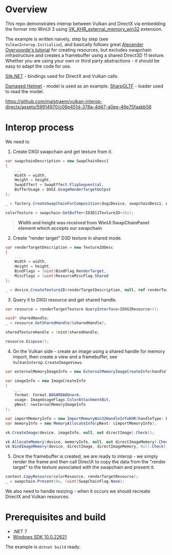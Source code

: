 # Overview

This repo demonstrates interop between Vulkan and DirectX via embedding the former into WinUI 3 using [VK_KHR_external_memory_win32](https://registry.khronos.org/vulkan/specs/1.3-extensions/man/html/VK_KHR_external_memory_win32.html) extension. 

The example is written naively, step by step (see `VulkanInterop.Initialize`), and basically follows great [Alexander Overvoorde's tutorial](https://vulkan-tutorial.com) for creating resources, but excludes swapchain infrastructure and creates a framebuffer using a shared Direct3D 11 texture. Whether you are using your own or third party abstractions - it should be easy to adapt the code for use.

[Silk.NET](https://github.com/dotnet/Silk.NET) - bindings used for DirectX and Vulkan calls.

[Damaged Helmet](https://sketchfab.com/3d-models/battle-damaged-sci-fi-helmet-pbr-b81008d513954189a063ff901f7abfe4) - model is used as an example. [SharpGLTF](https://github.com/vpenades/SharpGLTF) - loader used to read the model.

https://github.com/malstraem/vulkan-interop-directx/assets/59914970/c08e451d-378a-4d47-a0ee-46e75faabb58

# Interop process

We need to

1. Create DXGI swapchain and get texture from it.

```csharp
var swapchainDescription = new SwapChainDesc1
{
    ...
    Width = width,
    Height = height,
    SwapEffect = SwapEffect.FlipSequential,
    BufferUsage = DXGI.UsageRenderTargetOutput
};

_ = factory.CreateSwapChainForComposition(dxgiDevice, swapchainDesc1, default(ComPtr<IDXGIOutput>), ref swapchain);

colorTexture = swapchain.GetBuffer<ID3D11Texture2D>(0u);
```

> **Width and height was received from WinUI SwapChainPanel element which accepts our swapchain**

2. Create "render target" D3D texture in shared mode.

```csharp
var renderTargetDescription = new Texture2DDesc
{
    ...
    Width = width,
    Height = height,
    BindFlags = (uint)BindFlag.RenderTarget,
    MiscFlags = (uint)ResourceMiscFlag.Shared
};

_ = device.CreateTexture2D(renderTargetDescription, null, ref renderTargetTexture);
```

3. Query it to DXGI resource and get shared handle.

```csharp
var resource = renderTargetTexture.QueryInterface<IDXGIResource>();

void* sharedHandle;
_ = resource.GetSharedHandle(&sharedHandle);

sharedTextureHandle = (nint)sharedHandle;

resource.Dispose();
```

4. On the Vulkan side - create an image using a shared handle for memory import, then create a view and a framebuffer, see `VulkanInterop.CreateImageViews`.

```csharp
var externalMemoryImageInfo = new ExternalMemoryImageCreateInfo(handleTypes: ExternalMemoryHandleTypeFlags.D3D11TextureKmtBit);

var imageInfo = new ImageCreateInfo
(
    ...
    format: Format.B8G8R8A8Unorm,
    usage: ImageUsageFlags.ColorAttachmentBit,
    pNext: &externalMemoryImageInfo
);

var importMemoryInfo = new ImportMemoryWin32HandleInfoKHR(handleType: ExternalMemoryHandleTypeFlags.D3D11TextureKmtBit, handle: directTextureHandle);
var memoryInfo = new MemoryAllocateInfo(pNext: &importMemoryInfo);

vk.CreateImage(device, imageInfo, null, out directImage).Check();

vk.AllocateMemory(device, memoryInfo, null, out directImageMemory).Check();
vk.BindImageMemory(device, directImage, directImageMemory, 0ul).Check();
```

5. Once the framebuffer is created, we are ready to interop - we simply render the frame and then call DirectX to copy the data from the "render target" to the texture associated with the swapchain and present it.

```csharp
context.CopyResource(colorResource, renderTargetResource);
_ = swapchain.Present(0u, (uint)SwapChainFlag.None);
```

We also need to handle resizing - when it occurs we should recreate DirectX and Vulkan resources.

# Prerequisites and build

* .NET 7
* [Windows SDK 10.0.22621](https://developer.microsoft.com/en-us/windows/downloads/windows-sdk/)

The example is `dotnet build` ready.
